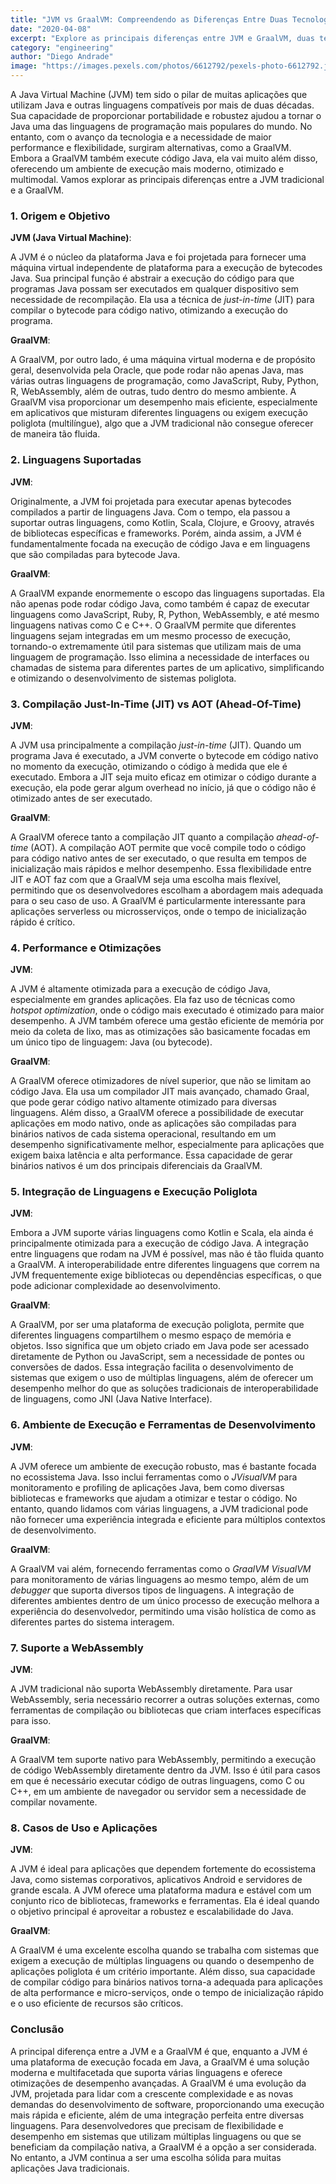 ```yaml
---
title: "JVM vs GraalVM: Compreendendo as Diferenças Entre Duas Tecnologias de Execução"
date: "2020-04-08"
excerpt: "Explore as principais diferenças entre JVM e GraalVM, duas tecnologias de execução que oferecem abordagens distintas para otimização de desempenho e suporte a múltiplas linguagens."
category: "engineering"
author: "Diego Andrade"
image: "https://images.pexels.com/photos/6612792/pexels-photo-6612792.jpeg?auto=compress&cs=tinysrgb&w=1260&h=750&dpr=2"
---
```


A Java Virtual Machine (JVM) tem sido o pilar de muitas aplicações que utilizam Java e outras linguagens compatíveis por mais de duas décadas. Sua capacidade de proporcionar portabilidade e robustez ajudou a tornar o Java uma das linguagens de programação mais populares do mundo. No entanto, com o avanço da tecnologia e a necessidade de maior performance e flexibilidade, surgiram alternativas, como a GraalVM. Embora a GraalVM também execute código Java, ela vai muito além disso, oferecendo um ambiente de execução mais moderno, otimizado e multimodal. Vamos explorar as principais diferenças entre a JVM tradicional e a GraalVM.

### 1. **Origem e Objetivo**

**JVM (Java Virtual Machine)**: 

A JVM é o núcleo da plataforma Java e foi projetada para fornecer uma máquina virtual independente de plataforma para a execução de bytecodes Java. Sua principal função é abstrair a execução do código para que programas Java possam ser executados em qualquer dispositivo sem necessidade de recompilação. Ela usa a técnica de *just-in-time* (JIT) para compilar o bytecode para código nativo, otimizando a execução do programa.

**GraalVM**:

A GraalVM, por outro lado, é uma máquina virtual moderna e de propósito geral, desenvolvida pela Oracle, que pode rodar não apenas Java, mas várias outras linguagens de programação, como JavaScript, Ruby, Python, R, WebAssembly, além de outras, tudo dentro do mesmo ambiente. A GraalVM visa proporcionar um desempenho mais eficiente, especialmente em aplicativos que misturam diferentes linguagens ou exigem execução poliglota (multilíngue), algo que a JVM tradicional não consegue oferecer de maneira tão fluida.

### 2. **Linguagens Suportadas**

**JVM**:

Originalmente, a JVM foi projetada para executar apenas bytecodes compilados a partir de linguagens Java. Com o tempo, ela passou a suportar outras linguagens, como Kotlin, Scala, Clojure, e Groovy, através de bibliotecas específicas e frameworks. Porém, ainda assim, a JVM é fundamentalmente focada na execução de código Java e em linguagens que são compiladas para bytecode Java.

**GraalVM**:

A GraalVM expande enormemente o escopo das linguagens suportadas. Ela não apenas pode rodar código Java, como também é capaz de executar linguagens como JavaScript, Ruby, R, Python, WebAssembly, e até mesmo linguagens nativas como C e C++. O GraalVM permite que diferentes linguagens sejam integradas em um mesmo processo de execução, tornando-o extremamente útil para sistemas que utilizam mais de uma linguagem de programação. Isso elimina a necessidade de interfaces ou chamadas de sistema para diferentes partes de um aplicativo, simplificando e otimizando o desenvolvimento de sistemas poliglota.

### 3. **Compilação Just-In-Time (JIT) vs AOT (Ahead-Of-Time)**

**JVM**:

A JVM usa principalmente a compilação *just-in-time* (JIT). Quando um programa Java é executado, a JVM converte o bytecode em código nativo no momento da execução, otimizando o código à medida que ele é executado. Embora a JIT seja muito eficaz em otimizar o código durante a execução, ela pode gerar algum overhead no início, já que o código não é otimizado antes de ser executado.

**GraalVM**:

A GraalVM oferece tanto a compilação JIT quanto a compilação *ahead-of-time* (AOT). A compilação AOT permite que você compile todo o código para código nativo antes de ser executado, o que resulta em tempos de inicialização mais rápidos e melhor desempenho. Essa flexibilidade entre JIT e AOT faz com que a GraalVM seja uma escolha mais flexível, permitindo que os desenvolvedores escolham a abordagem mais adequada para o seu caso de uso. A GraalVM é particularmente interessante para aplicações serverless ou microsserviços, onde o tempo de inicialização rápido é crítico.

### 4. **Performance e Otimizações**

**JVM**:

A JVM é altamente otimizada para a execução de código Java, especialmente em grandes aplicações. Ela faz uso de técnicas como *hotspot optimization*, onde o código mais executado é otimizado para maior desempenho. A JVM também oferece uma gestão eficiente de memória por meio da coleta de lixo, mas as otimizações são basicamente focadas em um único tipo de linguagem: Java (ou bytecode).

**GraalVM**:

A GraalVM oferece otimizadores de nível superior, que não se limitam ao código Java. Ela usa um compilador JIT mais avançado, chamado Graal, que pode gerar código nativo altamente otimizado para diversas linguagens. Além disso, a GraalVM oferece a possibilidade de executar aplicações em modo nativo, onde as aplicações são compiladas para binários nativos de cada sistema operacional, resultando em um desempenho significativamente melhor, especialmente para aplicações que exigem baixa latência e alta performance. Essa capacidade de gerar binários nativos é um dos principais diferenciais da GraalVM.

### 5. **Integração de Linguagens e Execução Poliglota**

**JVM**:

Embora a JVM suporte várias linguagens como Kotlin e Scala, ela ainda é principalmente otimizada para a execução de código Java. A integração entre linguagens que rodam na JVM é possível, mas não é tão fluida quanto a GraalVM. A interoperabilidade entre diferentes linguagens que correm na JVM frequentemente exige bibliotecas ou dependências específicas, o que pode adicionar complexidade ao desenvolvimento.

**GraalVM**:

A GraalVM, por ser uma plataforma de execução poliglota, permite que diferentes linguagens compartilhem o mesmo espaço de memória e objetos. Isso significa que um objeto criado em Java pode ser acessado diretamente de Python ou JavaScript, sem a necessidade de pontes ou conversões de dados. Essa integração facilita o desenvolvimento de sistemas que exigem o uso de múltiplas linguagens, além de oferecer um desempenho melhor do que as soluções tradicionais de interoperabilidade de linguagens, como JNI (Java Native Interface).

### 6. **Ambiente de Execução e Ferramentas de Desenvolvimento**

**JVM**:

A JVM oferece um ambiente de execução robusto, mas é bastante focada no ecossistema Java. Isso inclui ferramentas como o *JVisualVM* para monitoramento e profiling de aplicações Java, bem como diversas bibliotecas e frameworks que ajudam a otimizar e testar o código. No entanto, quando lidamos com várias linguagens, a JVM tradicional pode não fornecer uma experiência integrada e eficiente para múltiplos contextos de desenvolvimento.

**GraalVM**:

A GraalVM vai além, fornecendo ferramentas como o *GraalVM VisualVM* para monitoramento de várias linguagens ao mesmo tempo, além de um *debugger* que suporta diversos tipos de linguagens. A integração de diferentes ambientes dentro de um único processo de execução melhora a experiência do desenvolvedor, permitindo uma visão holística de como as diferentes partes do sistema interagem.

### 7. **Suporte a WebAssembly**

**JVM**:

A JVM tradicional não suporta WebAssembly diretamente. Para usar WebAssembly, seria necessário recorrer a outras soluções externas, como ferramentas de compilação ou bibliotecas que criam interfaces específicas para isso.

**GraalVM**:

A GraalVM tem suporte nativo para WebAssembly, permitindo a execução de código WebAssembly diretamente dentro da JVM. Isso é útil para casos em que é necessário executar código de outras linguagens, como C ou C++, em um ambiente de navegador ou servidor sem a necessidade de compilar novamente.

### 8. **Casos de Uso e Aplicações**

**JVM**:

A JVM é ideal para aplicações que dependem fortemente do ecossistema Java, como sistemas corporativos, aplicativos Android e servidores de grande escala. A JVM oferece uma plataforma madura e estável com um conjunto rico de bibliotecas, frameworks e ferramentas. Ela é ideal quando o objetivo principal é aproveitar a robustez e escalabilidade do Java.

**GraalVM**:

A GraalVM é uma excelente escolha quando se trabalha com sistemas que exigem a execução de múltiplas linguagens ou quando o desempenho de aplicações poliglota é um critério importante. Além disso, sua capacidade de compilar código para binários nativos torna-a adequada para aplicações de alta performance e micro-serviços, onde o tempo de inicialização rápido e o uso eficiente de recursos são críticos.

### **Conclusão**

A principal diferença entre a JVM e a GraalVM é que, enquanto a JVM é uma plataforma de execução focada em Java, a GraalVM é uma solução moderna e multifacetada que suporta várias linguagens e oferece otimizações de desempenho avançadas. A GraalVM é uma evolução da JVM, projetada para lidar com a crescente complexidade e as novas demandas do desenvolvimento de software, proporcionando uma execução mais rápida e eficiente, além de uma integração perfeita entre diversas linguagens. Para desenvolvedores que precisam de flexibilidade e desempenho em sistemas que utilizam múltiplas linguagens ou que se beneficiam da compilação nativa, a GraalVM é a opção a ser considerada. No entanto, a JVM continua a ser uma escolha sólida para muitas aplicações Java tradicionais.